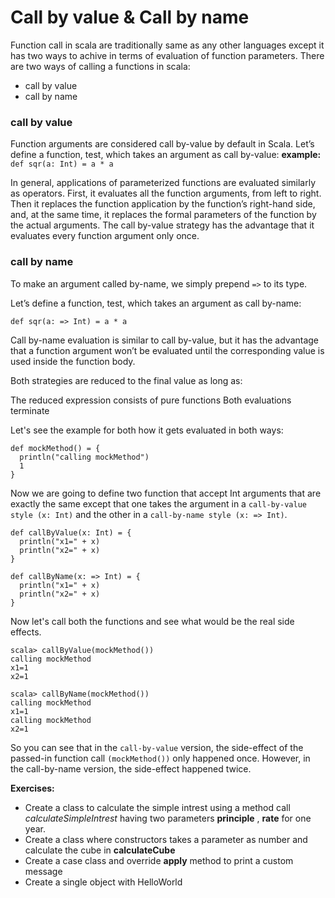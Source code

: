 #   Call by value & Call by name
Function call in scala are traditionally same as any other languages except it has two ways to achive in terms of evaluation of function parameters.
There are two ways of calling a functions in scala: 
- call by value 
- call by name 

### call by value 
Function arguments are considered call by-value by default in Scala. Let’s define a function, test, which takes an argument as call by-value:
 **example:**
`def sqr(a: Int) = a * a`

In general, applications of parameterized functions are evaluated similarly as operators. First, it evaluates all the function arguments, from left to right. Then it replaces the function application by the function’s right-hand side, and, at the same time, it replaces the formal parameters of the function by the actual arguments. The call by-value strategy has the advantage that it evaluates every function argument only once.

### call by name 
To make an argument called by-name, we simply prepend `=>` to its type.

Let’s define a function, test, which takes an argument as call by-name:

`def sqr(a: => Int) = a * a`

Call by-name evaluation is similar to call by-value, but it has the advantage that a function argument won’t be evaluated until the corresponding value is used inside the function body.

Both strategies are reduced to the final value as long as:

The reduced expression consists of pure functions
Both evaluations terminate

Let's see the example for both how it gets evaluated in both ways: 

```
def mockMethod() = {
  println("calling mockMethod")
  1
}
```

Now we are going to define two function that accept Int arguments that are exactly the same except that one takes the argument in a `call-by-value style (x: Int)` and the other in a `call-by-name style (x: => Int)`.

```
def callByValue(x: Int) = {
  println("x1=" + x)
  println("x2=" + x)
}
```

```
def callByName(x: => Int) = {
  println("x1=" + x)
  println("x2=" + x)
}
```
Now let's call both the functions and see what would be the real side effects. 
```
scala> callByValue(mockMethod())
calling mockMethod
x1=1
x2=1

scala> callByName(mockMethod())
calling mockMethod
x1=1
calling mockMethod
x2=1

```
So you can see that in the `call-by-value` version, the side-effect of the passed-in function call `(mockMethod())` only happened once. However, in the call-by-name version, the side-effect happened twice.

**Exercises:**
- Create a class to calculate the simple intrest using a method call *calculateSimpleIntrest* having two parameters **principle** , **rate** for one year. 
- Create a class where constructors takes a parameter as number and calculate the cube in **calculateCube** 
- Create a case class and override **apply** method to print a custom message 
- Create a single object with HelloWorld 
